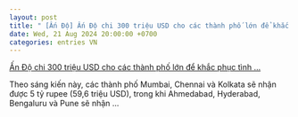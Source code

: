 ```yaml
---
layout: post
title: " [Ấn Độ] Ấn Độ chi 300 triệu USD cho các thành phố lớn để khắc phục tình ..."
date: Wed, 21 Aug 2024 20:00:00 +0700
categories: entries VN
---
```

[Ấn Độ chi 300 triệu USD cho các thành phố lớn để khắc phục tình ...](https://bnews.vn/an-do-chi-300-trieu-usd-cho-cac-thanh-pho-lon-de-khac-phuc-tinh-trang-ngap-lut/344397.html)

Theo sáng kiến này, các thành phố Mumbai, Chennai và Kolkata sẽ nhận được 5 tỷ rupee (59,6 triệu USD), trong khi Ahmedabad, Hyderabad, Bengaluru và Pune sẽ nhận ...

